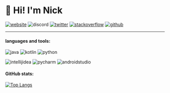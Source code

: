 # :wave: Hi! I'm Nick

[![website](https://img.shields.io/badge/nickkoepr.nl-01c5c4?style=for-the-badge&logoColor=white)](https://nickkoepr.nl/)
![discord](https://img.shields.io/badge/NickKoepr%233474-5865F2?style=for-the-badge&logo=discord&logoColor=white)
[![twitter](https://img.shields.io/badge/@NickKoepr-1DA1F2?style=for-the-badge&logo=twitter&logoColor=white)](https://twitter.com/nickkoepr)
[![stackoverflow](https://img.shields.io/badge/NickKoepr-C6651F?style=for-the-badge&logo=stackoverflow&logoColor=white)](https://stackoverflow.com/users/17799115/nickkoepr)
[![github](https://img.shields.io/badge/NickKoepr-383838?style=for-the-badge&logo=github&logoColor=white)](https://github.com/NickKoepr)

<hr>

#### languages and tools:

![java](https://img.shields.io/badge/java-2679af?style=for-the-badge&logo=java&logoColor=white)
![kotlin](https://img.shields.io/badge/Kotlin-e47062?style=for-the-badge&logo=kotlin&logoColor=white)
![python](https://img.shields.io/badge/python-3975A5?style=for-the-badge&logo=python&logoColor=white)

![intellijidea](https://img.shields.io/badge/IntelliJ%20IDEA-ab47bc?style=for-the-badge&logo=IntelliJ%20IDEA&logoColor=white)
![pycharm](https://img.shields.io/badge/PyCharm-21D789?style=for-the-badge&logo=pycharm&logoColor=white)
![androidstudio](https://img.shields.io/badge/Android%20Studio-03ad14?style=for-the-badge&logo=androidstudio&logoColor=white)

#### GitHub stats:

[![Top Langs](https://github-readme-stats.vercel.app/api/top-langs/?username=nickkoepr&layout=compact&theme=nord&hide_border=true)](https://github.com/NickKoepr?tab=repositories)
